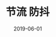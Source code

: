 ---
title: 节流 防抖
date: 2019-06-01
sidebarDepth: 0
tags:
- 节流 
- 防抖
categories:
- 性能优化
isShowComments: true
---